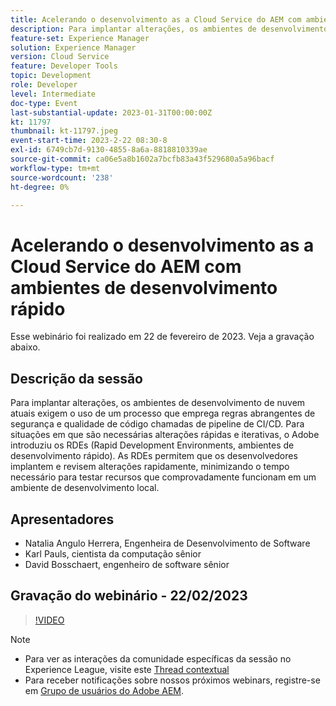 ```yaml
---
title: Acelerando o desenvolvimento as a Cloud Service do AEM com ambientes de desenvolvimento rápido
description: Para implantar alterações, os ambientes de desenvolvimento de nuvem atuais exigem o uso de um processo que emprega regras abrangentes de segurança e qualidade de código chamadas de pipeline de CI/CD. Para situações em que são necessárias alterações rápidas e iterativas, o Adobe introduziu os ambientes de desenvolvimento rápido (RDEs, na sigla em inglês).Os RDEs permitem que os desenvolvedores implantem e revisem alterações rapidamente, minimizando o tempo necessário para testar recursos que comprovadamente funcionam em um ambiente de desenvolvimento local.
feature-set: Experience Manager
solution: Experience Manager
version: Cloud Service
feature: Developer Tools
topic: Development
role: Developer
level: Intermediate
doc-type: Event
last-substantial-update: 2023-01-31T00:00:00Z
kt: 11797
thumbnail: kt-11797.jpeg
event-start-time: 2023-2-22 08:30-8
exl-id: 6749cb7d-9130-4855-8a6a-8818810339ae
source-git-commit: ca06e5a8b1602a7bcfb83a43f529680a5a96bacf
workflow-type: tm+mt
source-wordcount: '238'
ht-degree: 0%

---
```


# Acelerando o desenvolvimento as a Cloud Service do AEM com ambientes de desenvolvimento rápido

Esse webinário foi realizado em 22 de fevereiro de 2023. Veja a gravação abaixo.

## Descrição da sessão

Para implantar alterações, os ambientes de desenvolvimento de nuvem atuais exigem o uso de um processo que emprega regras abrangentes de segurança e qualidade de código chamadas de pipeline de CI/CD. Para situações em que são necessárias alterações rápidas e iterativas, o Adobe introduziu os RDEs (Rapid Development Environments, ambientes de desenvolvimento rápido).
As RDEs permitem que os desenvolvedores implantem e revisem alterações rapidamente, minimizando o tempo necessário para testar recursos que comprovadamente funcionam em um ambiente de desenvolvimento local.

## Apresentadores

* Natalia Angulo Herrera, Engenheira de Desenvolvimento de Software
* Karl Pauls, cientista da computação sênior
* David Bosschaert, engenheiro de software sênior

## Gravação do webinário - 22/02/2023

>[!VIDEO](https://video.tv.adobe.com/v/3415876)

>[!NOTE]
>
>* Para ver as interações da comunidade específicas da sessão no Experience League, visite este [Thread contextual](http://bit.ly/3x1Cl8x)
>* Para receber notificações sobre nossos próximos webinars, registre-se em [Grupo de usuários do Adobe AEM](https://aem-augs.adobe.com/).


